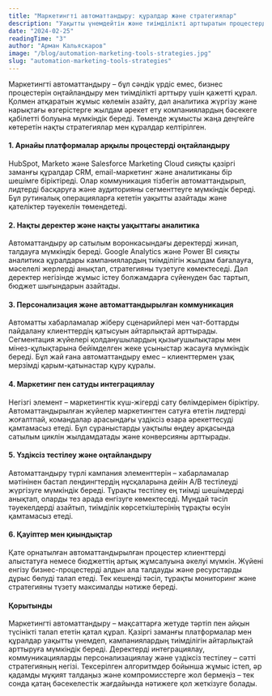 ```yaml
---
title: "Маркетингті автоматтандыру: құралдар және стратегиялар"
description: "Уақытты үнемдейтін және тиімділікті арттыратын процестерді автоматтандыруға арналған қазіргі заманғы құралдар мен тәсілдерге шолу."
date: "2024-02-25"
readingTime: "3"
author: "Арман Кальяскаров"
image: "/blog/automation-marketing-tools-strategies.jpg"
slug: "automation-marketing-tools-strategies"
---
```


Маркетингті автоматтандыру – бұл сәндік үрдіс емес, бизнес процестерін оңтайландыру мен тиімділікті арттыру үшін қажетті құрал. Қолмен атқаратын жұмыс көлемін азайту, дәл аналитика жүргізу және нарықтағы өзгерістерге жылдам әрекет ету компаниялардың бәсекеге қабілетті болуына мүмкіндік береді. Төменде жұмысты жаңа деңгейге көтеретін нақты стратегиялар мен құралдар келтірілген.

#### 1. Арнайы платформалар арқылы процестерді оңтайландыру
HubSpot, Marketo және Salesforce Marketing Cloud сияқты қазіргі заманғы құралдар CRM, email-маркетинг және аналитиканы бір шешімге біріктіреді. Олар коммуникация тізбегін автоматтандырып, лидтерді басқаруға және аудиторияны сегменттеуге мүмкіндік береді. Бұл рутиналық операцияларға кететін уақытты азайтады және қателіктер тәуекелін төмендетеді.

#### 2. Нақты деректер және нақты уақыттағы аналитика
Автоматтандыру әр сатылым воронкасындағы деректерді жинап, талдауға мүмкіндік береді. Google Analytics және Power BI сияқты аналитика құралдары кампаниялардың тиімділігін жылдам бағалауға, мәселелі жерлерді анықтап, стратегияны түзетуге көмектеседі. Дәл деректер негізінде жұмыс істеу болжамдарға сүйенуден бас тартып, бюджет шығындарын азайтады.

#### 3. Персонализация және автоматтандырылған коммуникация
Автоматты хабарламалар жіберу сценарийлері мен чат-боттарды пайдалану клиенттердің қатысуын айтарлықтай арттырады. Сегментация жүйелері қолданушылардың қызығушылықтары мен мінез-құлықтарына бейімделген жеке ұсыныстар жасауға мүмкіндік береді. Бұл жай ғана автоматтандыру емес – клиенттермен ұзақ мерзімді қарым-қатынастар құру құралы.

#### 4. Маркетинг пен сатуды интеграциялау
Негізгі элемент – маркетингтік күш-жігерді сату бөлімдерімен біріктіру. Автоматтандырылған жүйелер маркетингтен сатуға өтетін лидтерді жоғалтпай, командалар арасындағы үздіксіз өзара әрекеттесуді қамтамасыз етеді. Бұл сұраныстарды уақтылы өңдеу арқасында сатылым циклін жылдамдатады және конверсияны арттырады.

#### 5. Үздіксіз тестілеу және оңтайландыру
Автоматтандыру түрлі кампания элементтерін – хабарламалар мәтінінен бастап лендингтердің нұсқаларына дейін A/B тестілеуді жүргізуге мүмкіндік береді. Тұрақты тестілеу ең тиімді шешімдерді анықтап, оларды тез арада енгізуге көмектеседі. Мұндай тәсіл тәуекелдерді азайтып, тиімділік көрсеткіштерінің тұрақты өсуін қамтамасыз етеді.

#### 6. Қауіптер мен қиындықтар
Қате орнатылған автоматтандырылған процестер клиенттерді алыстатуға немесе бюджеттің артық жұмсалуына әкелуі мүмкін. Жүйені енгізу бизнес-процестерді алдын ала талдауды және ресурстарды дұрыс бөлуді талап етеді. Тек кешенді тәсіл, тұрақты мониторинг және стратегияны түзету максималды нәтиже береді.

#### Қорытынды
Маркетингті автоматтандыру – мақсаттарға жетуде тәртіп пен айқын түсінікті талап ететін қатал құрал. Қазіргі заманғы платформалар мен құралдар уақытты үнемдеп, кампаниялардың тиімділігін айтарлықтай арттыруға мүмкіндік береді. Деректерді интеграциялау, коммуникацияларды персонализациялау және үздіксіз тестілеу – сәтті стратегияның негізі. Тексерілген алгоритмдер бойынша жұмыс істеп, әр қадамды мұқият талдаңыз және компромисстерге жол бермеңіз – тек сонда қатаң бәсекелестік жағдайында нәтижеге қол жеткізуге болады.
